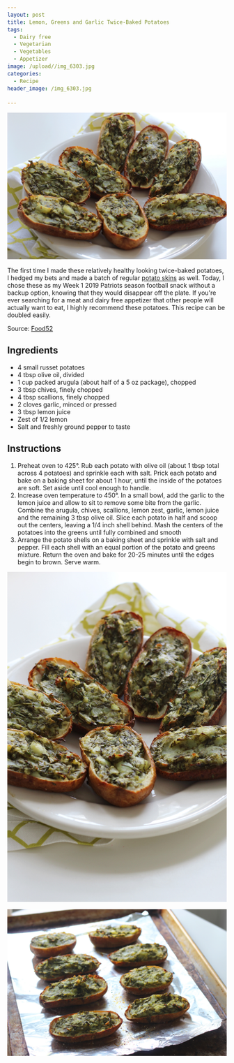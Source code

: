 ```yaml
---
layout: post
title: Lemon, Greens and Garlic Twice-Baked Potatoes
tags:
  - Dairy free
  - Vegetarian
  - Vegetables
  - Appetizer
image: /upload//img_6303.jpg
categories:
  - Recipe
header_image: /img_6303.jpg

---
```


![Image of Lemon, Greens and Garlic Twice-Baked Potatoes.](/upload//img_6303.jpg)

The first time I made these relatively healthy looking twice-baked potatoes, I hedged my bets and made a batch of regular [potato skins](http://www.hannahkilcoyne.com/2016/10/potato-skins.html) as well. Today, I chose these as my Week 1 2019 Patriots season football snack without a backup option, knowing that they would disappear off the plate. If you're ever searching for a meat and dairy free appetizer that other people will actually want to eat, I highly recommend these potatoes. This recipe can be doubled easily.  
  

  
Source: [Food52](https://food52.com/recipes/78404-twice-baked-potatoes-with-creamy-chive-pesto)

## Ingredients

- 4 small russet potatoes
- 4 tbsp olive oil, divided
- 1 cup packed arugula (about half of a 5 oz package), chopped
- 3 tbsp chives, finely chopped 
- 4 tbsp scallions, finely chopped
- 2 cloves garlic, minced or pressed
- 3 tbsp lemon juice
- Zest of 1/2 lemon
- Salt and freshly ground pepper to taste

## Instructions

1. Preheat oven to 425°. Rub each potato with olive oil (about 1 tbsp total across 4 potatoes) and sprinkle each with salt. Prick each potato and bake on a baking sheet for about 1 hour, until the inside of the potatoes are soft. Set aside until cool enough to handle.
1. Increase oven temperature to 450°. In a small bowl, add the garlic to the lemon juice and allow to sit to remove some bite from the garlic. Combine the arugula, chives, scallions, lemon zest, garlic, lemon juice and the remaining 3 tbsp olive oil. Slice each potato in half and scoop out the centers, leaving a 1/4 inch shell behind. Mash the centers of the potatoes into the greens until fully combined and smooth
1. Arrange the potato shells on a baking sheet and sprinkle with salt and pepper. Fill each shell with an equal portion of the potato and greens mixture. Return the oven and bake for 20-25 minutes until the edges begin to brown. Serve warm.





![Image of Lemon, Greens and Garlic Twice-Baked Potatoes.](/upload//img_6304.jpg)

![Image of Lemon, Greens and Garlic Twice-Baked Potatoes.](/upload//img_6289.jpg)